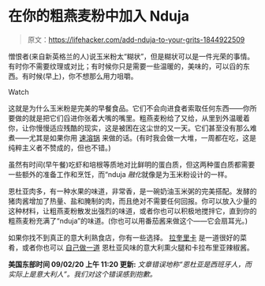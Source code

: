 # 在你的粗燕麦粉中加入 Nduja

> 原文：<https://lifehacker.com/add-nduja-to-your-grits-1844922509>

憎恨者(来自新英格兰的人)说玉米粉太“糊状”，但是糊状可以是一件光荣的事情。有时你不需要纹理或对比；有时候你只是需要一些温暖的，美味的，可以舀的东西。有时候(早上)，你不想那么用力咀嚼。

Watch

这就是为什么玉米粉是完美的早餐食品。它们不会向进食者索取任何东西——你所要做的就是把它们舀进你张着大嘴的嘴里。粗燕麦粉给了又给，从里到外温暖着你，让你慢慢适应残酷的现实，这是被困在这尘世的又一天。它们甚至没有那么难煮——尤其是如果你用 [速溶锅](https://skillet.lifehacker.com/how-to-cook-grits-in-your-instant-pot-1844458517) 来做的话。(有时我会做一大堆，一周都在吃，这是纯粹主义者不赞成的，但也不错。)

虽然有时间(早午餐)吃虾和培根等质地对比鲜明的蛋白质，但这两种蛋白质都需要一些额外的准备工作和烹饪，而“nduja *融化*就像是为玉米粉设计的一样。

恩杜亚肉多，有一种水果的味道，非常香，是一碗奶油玉米粥的完美搭配。发酵的猪肉酱增加了热量、盐和腌制的肉，而且绝对不需要任何回报。你可以放入少量的这种材料，让粗燕麦粉散发出强烈的味道，或者你也可以积极地搅拌它，直到你的粗燕麦粉充满了“nduja”的味道。(你也可以用番茄酱来做这个——它会扇耳光。)

如果你找不到真正的意大利熟食店，你有一些选择。 [拉奎里卡](https://laquercia.us/cuts_specialties_Nduja_Americana) 是一道很好的菜肴，或者你也可以 [自己做一道](https://lifehacker.com/make-this-spicy-prosciutto-spread-immediately-1828857194) 恩杜亚风味的意大利熏火腿和卡拉布里亚辣椒酱。

**美国东部时间 09/02/20 上午 11:20 更新:** *文章错误地称“恩杜亚是西班牙人，而实际上是意大利人”。我们对这个错误感到抱歉。*